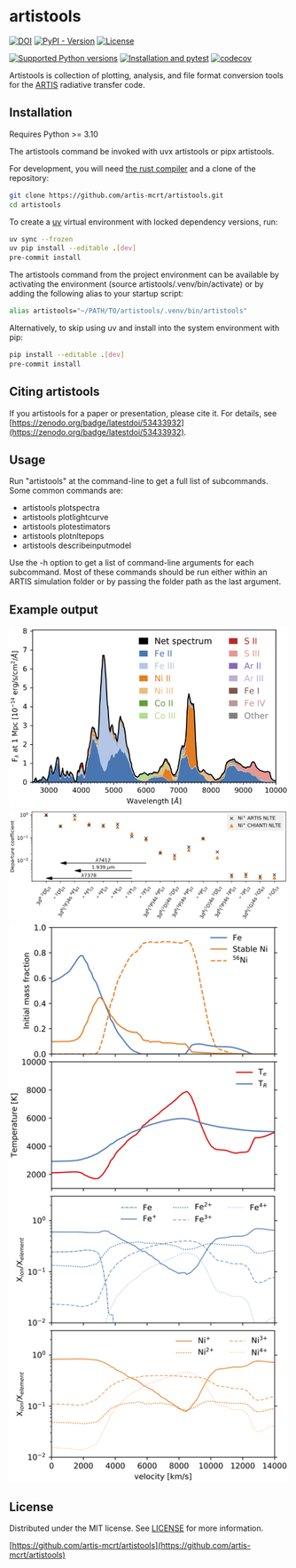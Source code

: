 # artistools

[![DOI](https://zenodo.org/badge/53433932.svg)](https://zenodo.org/badge/latestdoi/53433932)
[![PyPI - Version](https://img.shields.io/pypi/v/artistools)](https://pypi.org/project/artistools)
[![License](https://img.shields.io/github/license/artis-mcrt/artistools)](https://github.com/artis-mcrt/artistools/blob/main/LICENSE)

[![Supported Python versions](https://img.shields.io/pypi/pyversions/artistools)](https://pypi.org/project/artistools/)
[![Installation and pytest](https://github.com/artis-mcrt/artistools/actions/workflows/pytest.yml/badge.svg)](https://github.com/artis-mcrt/artistools/actions/workflows/pytest.yml)
[![codecov](https://codecov.io/gh/artis-mcrt/artistools/branch/main/graph/badge.svg?token=XFlarJqeZd)](https://codecov.io/gh/artis-mcrt/artistools)

Artistools is collection of plotting, analysis, and file format conversion tools for the [ARTIS](https://github.com/artis-mcrt/artis) radiative transfer code.

## Installation
Requires Python >= 3.10

The artistools command be invoked with uvx artistools or pipx artistools.

For development, you will need [the rust compiler](https://www.rust-lang.org/tools/install) and a clone of the repository:
```sh
git clone https://github.com/artis-mcrt/artistools.git
cd artistools
```

To create a [uv](https://docs.astral.sh/uv/getting-started/installation/) virtual environment with locked dependency versions, run:
```sh
uv sync --frozen
uv pip install --editable .[dev]
pre-commit install
```

The artistools command from the project environment can be available by activating the environment (source artistools/.venv/bin/activate) or by adding the following alias to your startup script:
```sh
alias artistools="~/PATH/TO/artistools/.venv/bin/artistools"
```

Alternatively, to skip using uv and install into the system environment with pip:
```sh
pip install --editable .[dev]
pre-commit install
```

## Citing artistools

If you artistools for a paper or presentation, please cite it. For details, see [https://zenodo.org/badge/latestdoi/53433932](https://zenodo.org/badge/latestdoi/53433932).

## Usage
Run "artistools" at the command-line to get a full list of subcommands. Some common commands are:
- artistools plotspectra
- artistools plotlightcurve
- artistools plotestimators
- artistools plotnltepops
- artistools describeinputmodel

Use the -h option to get a list of command-line arguments for each subcommand. Most of these commands should be run either within an ARTIS simulation folder or by passing the folder path as the last argument.

## Example output

![Emission plot](https://github.com/artis-mcrt/artistools/raw/main/images/fig-emission.png)
![NLTE plot](https://github.com/artis-mcrt/artistools/raw/main/images/fig-nlte-Ni.png)
![Estimator plot](https://github.com/artis-mcrt/artistools/raw/main/images/fig-estimators.png)

## License
Distributed under the MIT license. See [LICENSE](https://github.com/artis-mcrt/artistools/blob/main/LICENSE.txt) for more information.

[https://github.com/artis-mcrt/artistools](https://github.com/artis-mcrt/artistools)
